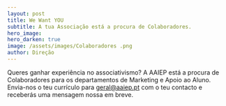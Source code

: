 ```yaml
---
layout: post
title: We Want YOU
subtitle: A tua Associação está a procura de Colaboradores.
hero_image: 
hero_darken: true
image: /assets/images/Colaboradores .png
author: Direção
---
```


Queres ganhar experiência no associativismo? A AAIEP está a procura de Colaboradores para os departamentos de Marketing e Apoio ao Aluno. Envia-nos o teu currículo para [geral@aaiep.pt](mailto:geral@aaiep.pt) com o teu contacto e receberás uma mensagem nossa em breve. 